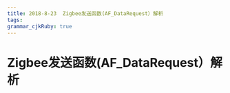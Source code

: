 ```yaml
---
title: 2018-8-23  Zigbee发送函数(AF_DataRequest）解析 
tags: 
grammar_cjkRuby: true
---
```

# Zigbee发送函数(AF_DataRequest）解析 
